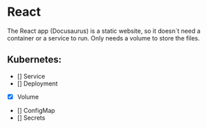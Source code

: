 # React

The React app (Docusaurus) is a static website, so it doesn´t need a container or a service to run. Only needs a volume to store the files.

## Kubernetes:
- [] Service
- [] Deployment
- [x] Volume
- [] ConfigMap
- [] Secrets